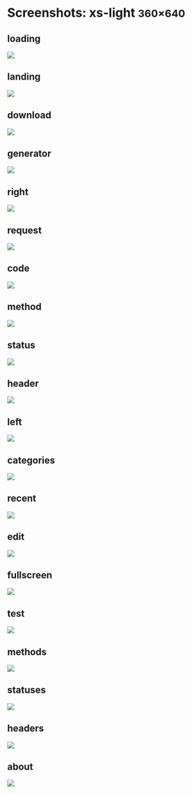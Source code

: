 # Screenshots: xs-light <small>360&times;640</small>

## loading

[![](./images/light_xs_01_loading.png)](./images/light_xs_01_loading.png)

## landing

[![](./images/light_xs_02_landing.png)](./images/light_xs_02_landing.png)

## download

[![](./images/light_xs_03_download.png)](./images/light_xs_03_download.png)

## generator

[![](./images/light_xs_04_generator.png)](./images/light_xs_04_generator.png)

## right

[![](./images/light_xs_05_right.png)](./images/light_xs_05_right.png)

## request

[![](./images/light_xs_06_request.png)](./images/light_xs_06_request.png)

## code

[![](./images/light_xs_07_code.png)](./images/light_xs_07_code.png)

## method

[![](./images/light_xs_08_method.png)](./images/light_xs_08_method.png)

## status

[![](./images/light_xs_09_status.png)](./images/light_xs_09_status.png)

## header

[![](./images/light_xs_10_header.png)](./images/light_xs_10_header.png)

## left

[![](./images/light_xs_11_left.png)](./images/light_xs_11_left.png)

## categories

[![](./images/light_xs_12_categories.png)](./images/light_xs_12_categories.png)

## recent

[![](./images/light_xs_13_recent.png)](./images/light_xs_13_recent.png)

## edit

[![](./images/light_xs_14_edit.png)](./images/light_xs_14_edit.png)

## fullscreen

[![](./images/light_xs_15_fullscreen.png)](./images/light_xs_15_fullscreen.png)

## test

[![](./images/light_xs_16_test.png)](./images/light_xs_16_test.png)

## methods

[![](./images/light_xs_17_methods.png)](./images/light_xs_17_methods.png)

## statuses

[![](./images/light_xs_18_statuses.png)](./images/light_xs_18_statuses.png)

## headers

[![](./images/light_xs_19_headers.png)](./images/light_xs_19_headers.png)

## about

[![](./images/light_xs_20_about.png)](./images/light_xs_20_about.png)

